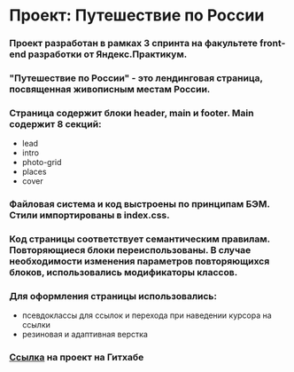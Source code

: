 # Проект: Путешествие по России


### Проект разработан в рамках 3 спринта на факультете front-end разработки от Яндекс.Практикум.
### "Путешествие по России" - это лендинговая страница, посвященная живописным местам России.
### Страница содержит блоки header, main и footer. Main содержит 8 секций: 
* lead
* intro
* photo-grid
* places
* cover
### Файловая система и код выстроены по принципам БЭМ. Стили импортированы в index.css.
### Код страницы соответствует семантическим правилам. Повторяющиеся блоки переиспользованы. В случае необходимости изменения параметров повторяющихся блоков, использовались модификаторы классов.
### Для оформления страницы использовались:
* псевдоклассы для ссылок и перехода при наведении курсора на ссылки
* резиновая и адаптивная верстка
### [Ссылка](https://github.com/laito98/russian-travel.git) на проект на Гитхабе
